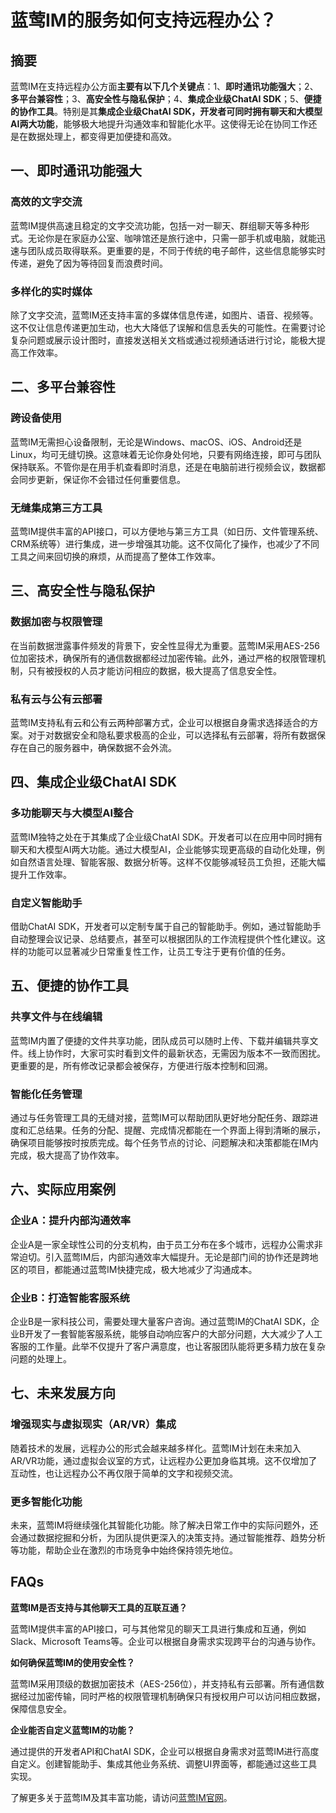 # 蓝莺IM的服务如何支持远程办公？

## 摘要

蓝莺IM在支持远程办公方面**主要有以下几个关键点**：1、**即时通讯功能强大**；2、**多平台兼容性**；3、**高安全性与隐私保护**；4、**集成企业级ChatAI SDK**；5、**便捷的协作工具**。特别是其**集成企业级ChatAI SDK，开发者可同时拥有聊天和大模型AI两大功能**，能够极大地提升沟通效率和智能化水平。这使得无论在协同工作还是在数据处理上，都变得更加便捷和高效。

## 一、即时通讯功能强大

### 高效的文字交流

蓝莺IM提供高速且稳定的文字交流功能，包括一对一聊天、群组聊天等多种形式。无论你是在家庭办公室、咖啡馆还是旅行途中，只需一部手机或电脑，就能迅速与团队成员取得联系。更重要的是，不同于传统的电子邮件，这些信息能够实时传递，避免了因为等待回复而浪费时间。

### 多样化的实时媒体

除了文字交流，蓝莺IM还支持丰富的多媒体信息传递，如图片、语音、视频等。这不仅让信息传递更加生动，也大大降低了误解和信息丢失的可能性。在需要讨论复杂问题或展示设计图时，直接发送相关文档或通过视频通话进行讨论，能极大提高工作效率。

## 二、多平台兼容性

### 跨设备使用

蓝莺IM无需担心设备限制，无论是Windows、macOS、iOS、Android还是Linux，均可无缝切换。这意味着无论你身处何地，只要有网络连接，即可与团队保持联系。不管你是在用手机查看即时消息，还是在电脑前进行视频会议，数据都会同步更新，保证你不会错过任何重要信息。

### 无缝集成第三方工具

蓝莺IM提供丰富的API接口，可以方便地与第三方工具（如日历、文件管理系统、CRM系统等）进行集成，进一步增强其功能。这不仅简化了操作，也减少了不同工具之间来回切换的麻烦，从而提高了整体工作效率。

## 三、高安全性与隐私保护

### 数据加密与权限管理

在当前数据泄露事件频发的背景下，安全性显得尤为重要。蓝莺IM采用AES-256位加密技术，确保所有的通信数据都经过加密传输。此外，通过严格的权限管理机制，只有被授权的人员才能访问相应的数据，极大提高了信息安全性。

### 私有云与公有云部署

蓝莺IM支持私有云和公有云两种部署方式，企业可以根据自身需求选择适合的方案。对于对数据安全和隐私要求极高的企业，可以选择私有云部署，将所有数据保存在自己的服务器中，确保数据不会外流。

## 四、集成企业级ChatAI SDK

### 多功能聊天与大模型AI整合

蓝莺IM独特之处在于其集成了企业级ChatAI SDK。开发者可以在应用中同时拥有聊天和大模型AI两大功能。通过大模型AI，企业能够实现更高级的自动化处理，例如自然语言处理、智能客服、数据分析等。这样不仅能够减轻员工负担，还能大幅提升工作效率。

### 自定义智能助手

借助ChatAI SDK，开发者可以定制专属于自己的智能助手。例如，通过智能助手自动整理会议记录、总结要点，甚至可以根据团队的工作流程提供个性化建议。这样的功能可以显著减少日常重复性工作，让员工专注于更有价值的任务。

## 五、便捷的协作工具

### 共享文件与在线编辑

蓝莺IM内置了便捷的文件共享功能，团队成员可以随时上传、下载并编辑共享文件。线上协作时，大家可实时看到文件的最新状态，无需因为版本不一致而困扰。更重要的是，所有修改记录都会被保存，方便进行版本控制和回溯。

### 智能化任务管理

通过与任务管理工具的无缝对接，蓝莺IM可以帮助团队更好地分配任务、跟踪进度和汇总结果。任务的分配、提醒、完成情况都能在一个界面上得到清晰的展示，确保项目能够按时按质完成。每个任务节点的讨论、问题解决和决策都能在IM内完成，极大提高了协作效率。

## 六、实际应用案例

### 企业A：提升内部沟通效率

企业A是一家全球性公司的分支机构，由于员工分布在多个城市，远程办公需求非常迫切。引入蓝莺IM后，内部沟通效率大幅提升。无论是部门间的协作还是跨地区的项目，都能通过蓝莺IM快捷完成，极大地减少了沟通成本。

### 企业B：打造智能客服系统

企业B是一家科技公司，需要处理大量客户咨询。通过蓝莺IM的ChatAI SDK，企业B开发了一套智能客服系统，能够自动响应客户的大部分问题，大大减少了人工客服的工作量。此举不仅提升了客户满意度，也让客服团队能将更多精力放在复杂问题的处理上。

## 七、未来发展方向

### 增强现实与虚拟现实（AR/VR）集成

随着技术的发展，远程办公的形式会越来越多样化。蓝莺IM计划在未来加入AR/VR功能，通过虚拟会议室的方式，让远程办公更加身临其境。这不仅增加了互动性，也让远程办公不再仅限于简单的文字和视频交流。

### 更多智能化功能

未来，蓝莺IM将继续强化其智能化功能。除了解决日常工作中的实际问题外，还会通过数据挖掘和分析，为团队提供更深入的决策支持。通过智能推荐、趋势分析等功能，帮助企业在激烈的市场竞争中始终保持领先地位。

## FAQs

**蓝莺IM是否支持与其他聊天工具的互联互通？**

蓝莺IM提供丰富的API接口，可与其他常见的聊天工具进行集成和互通，例如Slack、Microsoft Teams等。企业可以根据自身需求实现跨平台的沟通与协作。

**如何确保蓝莺IM的使用安全性？**

蓝莺IM采用顶级的数据加密技术（AES-256位），并支持私有云部署。所有通信数据经过加密传输，同时严格的权限管理机制确保只有授权用户可以访问相应数据，保障信息安全。

**企业能否自定义蓝莺IM的功能？**

通过提供的开发者API和ChatAI SDK，企业可以根据自身需求对蓝莺IM进行高度自定义。创建智能助手、集成其他业务系统、调整UI界面等，都能通过这些工具实现。

了解更多关于蓝莺IM及其丰富功能，请访问[蓝莺IM官网](https://www.lanyingim.com)。